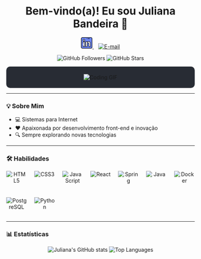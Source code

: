 <h1 align="center">Bem-vindo(a)! Eu sou Juliana Bandeira 👋</h1>

<p align="center">
  <a href="https://www.linkedin.com/in/juliana-bandeira-desenvolvedora-web">
    <img height="30" src="https://raw.githubusercontent.com/8bithemant/8bithemant/master/linkedin.png?raw=true" alt="LinkedIn">
  </a>
  &nbsp;&nbsp;
  <a href="mailto:julianafbbarbosa@gmail.com">
    <img height="30" src="https://th.bing.com/th/id/OIP.9sT4UWsRfFiy6vPydv3_-QHaHO?pid=ImgDet&rs=1" alt="E-mail">
  </a>
</p>

<p align="center">
  <img src="https://img.shields.io/github/followers/JulianafBandeira?label=Follow&style=social" alt="GitHub Followers" />
  <img src="https://img.shields.io/github/stars/JulianafBandeira?label=Stars&style=social" alt="GitHub Stars" />
</p>


<div align="center" style="background-color: #282c34; padding: 20px; border-radius: 10px;">
  <img src="https://media.giphy.com/media/QTfX9Ejfra3ZmNxh6B/giphy.gif" alt="Coding GIF" height="200" />
</div>


---

### 💡 Sobre Mim

- 💻 Sistemas para Internet 
- ❤️ Apaixonada por desenvolvimento front-end e inovação
- 🔍 Sempre explorando novas tecnologias

---

### 🛠️ Habilidades

<div align="center" style="display: grid; grid-template-columns: repeat(auto-fit, minmax(50px, 1fr)); gap: 20px;">
  <img src="https://cdn.jsdelivr.net/gh/devicons/devicon/icons/html5/html5-original.svg" height="50" alt="HTML5"/>
  <img src="https://cdn.jsdelivr.net/gh/devicons/devicon/icons/css3/css3-original.svg" height="50" alt="CSS3"/>
  <img src="https://cdn.jsdelivr.net/gh/devicons/devicon/icons/javascript/javascript-original.svg" height="50" alt="JavaScript"/>
  <img src="https://cdn.jsdelivr.net/gh/devicons/devicon/icons/react/react-original.svg" height="50" alt="React"/>
  <img src="https://cdn.jsdelivr.net/gh/devicons/devicon/icons/spring/spring-original.svg" height="50" alt="Spring"/>
  <img src="https://cdn.jsdelivr.net/gh/devicons/devicon/icons/java/java-original.svg" height="50" alt="Java"/>
  <img src="https://cdn.jsdelivr.net/gh/devicons/devicon/icons/docker/docker-original.svg" height="50" alt="Docker"/>
  <img src="https://cdn.jsdelivr.net/gh/devicons/devicon/icons/postgresql/postgresql-original.svg" height="50" alt="PostgreSQL"/>
  <img src="https://cdn.jsdelivr.net/gh/devicons/devicon/icons/python/python-original.svg" height="50" alt="Python"/>
</div>

---

### 📊 Estatísticas

<div align="center">
  <img height="180em" src="https://github-readme-stats.vercel.app/api?username=JulianafBandeira&show_icons=true&theme=radical" alt="Juliana's GitHub stats"/>
  <img height="180em" src="https://github-readme-stats.vercel.app/api/top-langs/?username=JulianafBandeira&layout=compact&theme=radical" alt="Top Languages"/>
</div>

